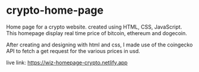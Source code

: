 # crypto-home-page
Home page for a crypto website. created using HTML, CSS, JavaScript. This homepage display real time price of bitcoin, ethereum and dogecoin.


After creating and designing with html and css, I made use of the coingecko API to fetch a get request for the various prices in usd.


live link: https://wiz-homepage-crypto.netlify.app

